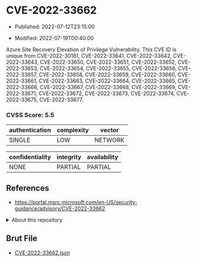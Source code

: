 # CVE-2022-33662

- Published: 2022-07-12T23:15:00

- Modified: 2022-07-19T00:40:00

Azure Site Recovery Elevation of Privilege Vulnerability. This CVE ID is unique from CVE-2022-30181, CVE-2022-33641, CVE-2022-33642, CVE-2022-33643, CVE-2022-33650, CVE-2022-33651, CVE-2022-33652, CVE-2022-33653, CVE-2022-33654, CVE-2022-33655, CVE-2022-33656, CVE-2022-33657, CVE-2022-33658, CVE-2022-33659, CVE-2022-33660, CVE-2022-33661, CVE-2022-33663, CVE-2022-33664, CVE-2022-33665, CVE-2022-33666, CVE-2022-33667, CVE-2022-33668, CVE-2022-33669, CVE-2022-33671, CVE-2022-33672, CVE-2022-33673, CVE-2022-33674, CVE-2022-33675, CVE-2022-33677.

### CVSS Score: **5.5**

| authentication | complexity | vector |
| --- | --- | --- |
| SINGLE | LOW | NETWORK |

| confidentiality | integrity | availability |
| --- | --- | --- |
| NONE | PARTIAL | PARTIAL |

## References

* https://portal.msrc.microsoft.com/en-US/security-guidance/advisory/CVE-2022-33662

<details>
<summary>About this repository</summary> 

  This repository is part of the project [Live Hack CVE](https://github.com/Live-Hack-CVE). Main website can be found [www.live-hack.org](https://www.live-hack.org) 
  
  Made by [Sn0wAlice](https://github.com/Sn0wAlice) for the people that care about security and need to have a feed of the latest CVEs. Hope you enjoy it, don't forget to star the repo and follow me on [Twitter](https://twitter.com/Sn0wAlice) and [Github](https://github.com/Sn0wAlice). And that is my [personnal website](https://www.alice-snow.me/)

  - [Home Page](https://github.com/Live-Hack-CVE)
  - [Framework](https://github.com/Live-Hack-CVE/cve-framework)
  - [CVE database](https://github.com/Live-Hack-CVE/full_database)
  - [Changelog](https://github.com/Live-Hack-CVE/Changelog)
</details>

## Brut File

* [CVE-2022-33662.json](https://raw.githubusercontent.com/Live-Hack-CVE/full_database/main/cves/2022/CVE-2022-33662.json)

